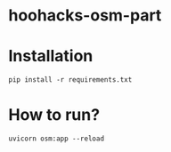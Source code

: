 # hoohacks-osm-part

# Installation

`pip install -r requirements.txt`

# How to run?

`uvicorn osm:app --reload`
